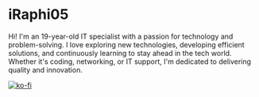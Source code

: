 iRaphi05
============

Hi! I'm an 19-year-old IT specialist with a passion for technology and problem-solving. I love exploring new technologies, developing efficient solutions, and continuously learning to stay ahead in the tech world. Whether it's coding, networking, or IT support, I'm dedicated to delivering quality and innovation.

[![ko-fi](https://ko-fi.com/img/githubbutton_sm.svg)](https://ko-fi.com/N4N716Y1M1)
